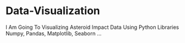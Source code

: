 # Data-Visualization
I Am Going To Visualizing Asteroid Impact  Data Using  Python Libraries Numpy, Pandas, Matplotlib, Seaborn ...

